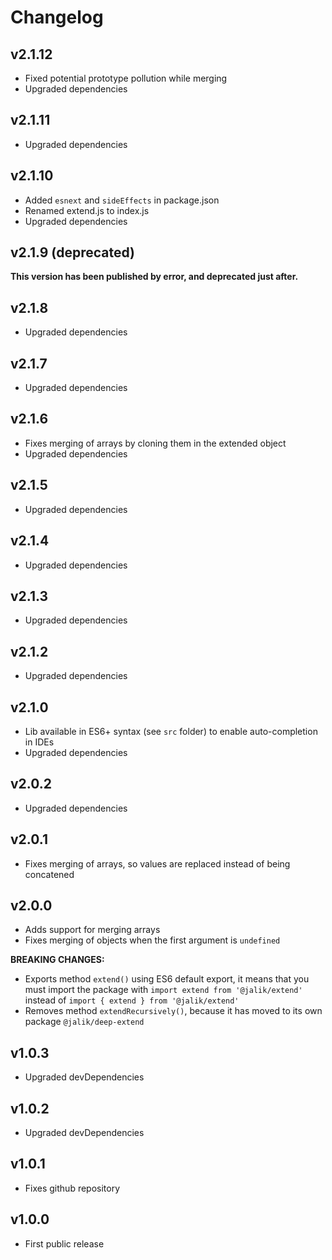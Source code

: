 # Changelog

## v2.1.12
- Fixed potential prototype pollution while merging
- Upgraded dependencies

## v2.1.11
- Upgraded dependencies

## v2.1.10
- Added `esnext` and `sideEffects` in package.json
- Renamed extend.js to index.js
- Upgraded dependencies

## v2.1.9 (deprecated)
**This version has been published by error, and deprecated just after.**

## v2.1.8
- Upgraded dependencies

## v2.1.7
- Upgraded dependencies

## v2.1.6
- Fixes merging of arrays by cloning them in the extended object
- Upgraded dependencies

## v2.1.5
- Upgraded dependencies

## v2.1.4
- Upgraded dependencies

## v2.1.3
- Upgraded dependencies

## v2.1.2
- Upgraded dependencies

## v2.1.0
- Lib available in ES6+ syntax (see `src` folder) to enable auto-completion in IDEs
- Upgraded dependencies

## v2.0.2
- Upgraded dependencies

## v2.0.1
- Fixes merging of arrays, so values are replaced instead of being concatened

## v2.0.0
- Adds support for merging arrays
- Fixes merging of objects when the first argument is `undefined`

**BREAKING CHANGES:**
- Exports method `extend()` using ES6 default export, it means that you must import the package with `import extend from '@jalik/extend'` instead of `import { extend } from '@jalik/extend'`
- Removes method `extendRecursively()`, because it has moved to its own package `@jalik/deep-extend`

## v1.0.3
- Upgraded devDependencies

## v1.0.2
- Upgraded devDependencies

## v1.0.1
- Fixes github repository

## v1.0.0
- First public release
